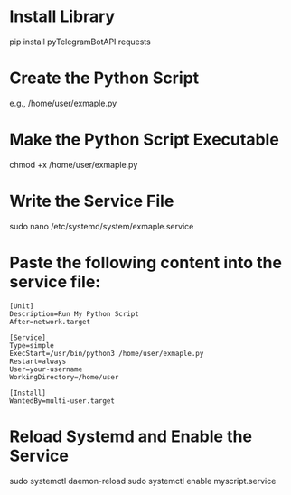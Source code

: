 # Install Library
  pip install pyTelegramBotAPI requests
# Create the Python Script
  e.g., /home/user/exmaple.py
# Make the Python Script Executable
  chmod +x /home/user/exmaple.py
# Write the Service File
  sudo nano /etc/systemd/system/exmaple.service
# Paste the following content into the service file:
  ```
  [Unit]
  Description=Run My Python Script
  After=network.target
  
  [Service]
  Type=simple
  ExecStart=/usr/bin/python3 /home/user/exmaple.py
  Restart=always
  User=your-username
  WorkingDirectory=/home/user
  
  [Install]
  WantedBy=multi-user.target
  ```
# Reload Systemd and Enable the Service

  sudo systemctl daemon-reload
  sudo systemctl enable myscript.service
